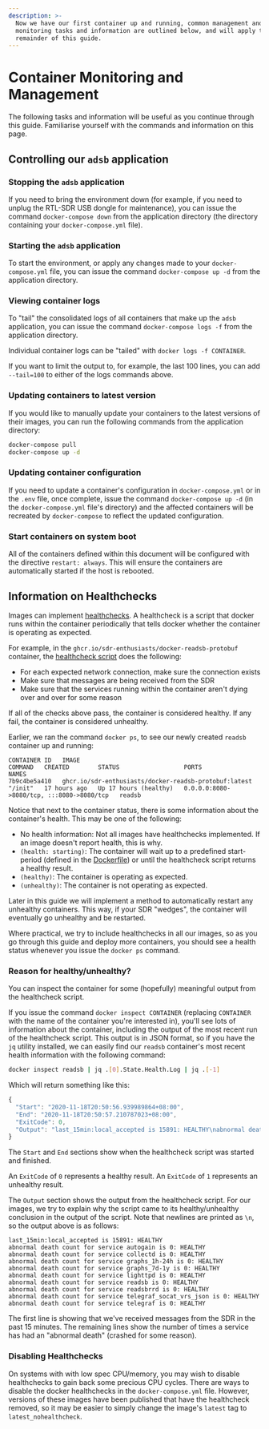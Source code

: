 ```yaml
---
description: >-
  Now we have our first container up and running, common management and
  monitoring tasks and information are outlined below, and will apply to the
  remainder of this guide.
---
```


# Container Monitoring and Management

The following tasks and information will be useful as you continue through this guide. Familiarise yourself with the commands and information on this page.

## Controlling our `adsb` application

### Stopping the `adsb` application

If you need to bring the environment down \(for example, if you need to unplug the RTL-SDR USB dongle for maintenance\), you can issue the command `docker-compose down` from the application directory \(the directory containing your `docker-compose.yml` file\).

### Starting the `adsb` application

To start the environment, or apply any changes made to your `docker-compose.yml` file, you can issue the command `docker-compose up -d` from the application directory.

### Viewing container logs

To "tail" the consolidated logs of all containers that make up the `adsb` application, you can issue the command `docker-compose logs -f` from the application directory.

Individual container logs can be "tailed" with `docker logs -f CONTAINER`.

If you want to limit the output to, for example, the last 100 lines, you can add `--tail=100` to either of the logs commands above.

### Updating containers to latest version

If you would like to manually update your containers to the latest versions of their images, you can run the following commands from the application directory:

```bash
docker-compose pull
docker-compose up -d
```

### Updating container configuration

If you need to update a container's configuration in `docker-compose.yml` or in the `.env` file, once complete, issue the command `docker-compose up -d` \(in the `docker-compose.yml` file's directory\) and the affected containers will be recreated by `docker-compose` to reflect the updated configuration.

### Start containers on system boot

All of the containers defined within this document will be configured with the directive `restart: always`. This will ensure the containers are automatically started if the host is rebooted.

## Information on Healthchecks

Images can implement [healthchecks](https://docs.docker.com/engine/reference/builder/). A healthcheck is a script that docker runs within the container periodically that tells docker whether the container is operating as expected.

For example, in the `ghcr.io/sdr-enthusiasts/docker-readsb-protobuf` container, the [healthcheck script](https://github.com/sdr-enthusiasts/docker-readsb-protobuf/blob/main/rootfs/scripts/healthcheck.sh) does the following:

* For each expected network connection, make sure the connection exists
* Make sure that messages are being received from the SDR
* Make sure that the services running within the container aren't dying over and over for some reason

If all of the checks above pass, the container is considered healthy. If any fail, the container is considered unhealthy.

Earlier, we ran the command `docker ps`, to see our newly created `readsb` container up and running:

```text
CONTAINER ID   IMAGE                                                   COMMAND   CREATED        STATUS                  PORTS                                       NAMES
7b9c4be5a410   ghcr.io/sdr-enthusiasts/docker-readsb-protobuf:latest   "/init"   17 hours ago   Up 17 hours (healthy)   0.0.0.0:8080->8080/tcp, :::8080->8080/tcp   readsb
```

Notice that next to the container status, there is some information about the container's health. This may be one of the following:

* No health information: Not all images have healthchecks implemented. If an image doesn't report health, this is why.
* `(health: starting)`: The container will wait up to a predefined start-period \(defined in the [Dockerfile](https://github.com/sdr-enthusiasts/docker-readsb-protobuf/blob/main/Dockerfile#L231)\) or until the healthcheck script returns a healthy result.
* `(healthy)`: The container is operating as expected.
* `(unhealthy)`: The container is not operating as expected.

Later in this guide we will implement a method to automatically restart any unhealthy containers. This way, if your SDR "wedges", the container will eventually go unhealthy and be restarted.

Where practical, we try to include healthchecks in all our images, so as you go through this guide and deploy more containers, you should see a health status whenever you issue the `docker ps` command.

### Reason for healthy/unhealthy?

You can inspect the container for some \(hopefully\) meaningful output from the healthcheck script.

If you issue the command `docker inspect CONTAINER` \(replacing `CONTAINER` with the name of the container you're interested in\), you'll see lots of information about the container, including the output of the most recent run of the healthcheck script. This output is in JSON format, so if you have the `jq` utility installed, we can easily find our `readsb` container's most recent health information with the following command:

```bash
docker inspect readsb | jq .[0].State.Health.Log | jq .[-1]
```

Which will return something like this:

```javascript
{
  "Start": "2020-11-18T20:50:56.939989864+08:00",
  "End": "2020-11-18T20:50:57.210787023+08:00",
  "ExitCode": 0,
  "Output": "last_15min:local_accepted is 15891: HEALTHY\nabnormal death count for service autogain is 0: HEALTHY\nabnormal death count for service collectd is 0: HEALTHY\nabnormal death count for service graphs_1h-24h is 0: HEALTHY\nabnormal death count for service graphs_7d-1y is 0: HEALTHY\nabnormal death count for service lighttpd is 0: HEALTHY\nabnormal death count for service readsb is 0: HEALTHY\nabnormal death count for service readsbrrd is 0: HEALTHY\nabnormal death count for service telegraf_socat_vrs_json is 0: HEALTHY\nabnormal death count for service telegraf is 0: HEALTHY\n"
}
```

The `Start` and `End` sections show when the healthcheck script was started and finished.

An `ExitCode` of `0` represents a healthy result. An `ExitCode` of `1` represents an unhealthy result.

The `Output` section shows the output from the healthcheck script. For our images, we try to explain why the script came to its healthy/unhealthy conclusion in the output of the script. Note that newlines are printed as `\n`, so the output above is as follows:

```text
last_15min:local_accepted is 15891: HEALTHY
abnormal death count for service autogain is 0: HEALTHY
abnormal death count for service collectd is 0: HEALTHY
abnormal death count for service graphs_1h-24h is 0: HEALTHY
abnormal death count for service graphs_7d-1y is 0: HEALTHY
abnormal death count for service lighttpd is 0: HEALTHY
abnormal death count for service readsb is 0: HEALTHY
abnormal death count for service readsbrrd is 0: HEALTHY
abnormal death count for service telegraf_socat_vrs_json is 0: HEALTHY
abnormal death count for service telegraf is 0: HEALTHY
```

The first line is showing that we've received messages from the SDR in the past 15 minutes. The remaining lines show the number of times a service has had an "abnormal death" \(crashed for some reason\).

### Disabling Healthchecks

On systems with with low spec CPU/memory, you may wish to disable healthchecks to gain back some precious CPU cycles. There are ways to disable the docker healthchecks in the `docker-compose.yml` file. However, versions of these images have been published that have the healthcheck removed, so it may be easier to simply change the image's `latest` tag to `latest_nohealthcheck`.
